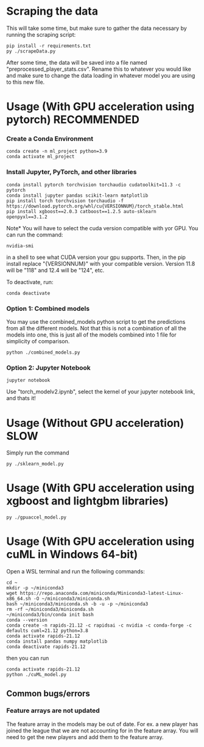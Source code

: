 # Scraping the data

This will take some time, but make sure to gather the data necessary by running the scraping script:

```shell
pip install -r requirements.txt
py ./scrapeData.py
```

After some time, the data will be saved into a file named "preprocessed_player_stats.csv". Rename this to whatever
you would like and make sure to change the data loading in whatever model you are using to this new file.

# Usage (With GPU acceleration using pytorch) RECOMMENDED

### Create a Conda Environment

```shell
conda create -n ml_project python=3.9
conda activate ml_project
```

### Install Jupyter, PyTorch, and other libraries

```shell
conda install pytorch torchvision torchaudio cudatoolkit=11.3 -c pytorch
conda install jupyter pandas scikit-learn matplotlib
pip install torch torchvision torchaudio -f https://download.pytorch.org/whl/cu{VERSIONNUM}/torch_stable.html
pip install xgboost==2.0.3 catboost==1.2.5 auto-sklearn openpyxl==3.1.2
```

Note\* You will have to select the cuda version compatible with yor GPU. You can run the command:

```shell
nvidia-smi
```

in a shell to see what CUDA version your gpu supports. Then, in the pip install replace "{VERSIONNUM}" with your compatible version.
Version 11.8 will be "118" and 12.4 will be "124", etc.

To deactivate, run:

```shell
conda deactivate
```

### Option 1: Combined models

You may use the combined_models python script to get the predictions from all the different models. Not that
this is not a combination of all the models into one, this is just all of the models combined into 1 file for
simplicity of comparison.

```shell
python ./combined_models.py
```

### Option 2: Jupyter Notebook

```shell
jupyter notebook
```

Use "torch_modelv2.ipynb", select the kernel of your jupyter notebook link, and thats it!

# Usage (Without GPU acceleration) SLOW

Simply run the command

```shell
py ./sklearn_model.py
```

# Usage (With GPU acceleration using xgboost and lightgbm libraries)

```shell
py ./gpuaccel_model.py
```

# Usage (With GPU acceleration using cuML in Windows 64-bit)

Open a WSL terminal and run the following commands:

```shell
cd ~
mkdir -p ~/miniconda3
wget https://repo.anaconda.com/miniconda/Miniconda3-latest-Linux-x86_64.sh -O ~/miniconda3/miniconda.sh
bash ~/miniconda3/miniconda.sh -b -u -p ~/miniconda3
rm -rf ~/miniconda3/miniconda.sh
~/miniconda3/bin/conda init bash
conda --version
conda create -n rapids-21.12 -c rapidsai -c nvidia -c conda-forge -c defaults cuml=21.12 python=3.8
conda activate rapids-21.12
conda install pandas numpy matplotlib
conda deactivate rapids-21.12
```

then you can run

```shell
conda activate rapids-21.12
python ./cuML_model.py
```

## Common bugs/errors

### Feature arrays are not updated

The feature array in the models may be out of date. For ex. a new player has joined the league that we
are not accounting for in the feature array. You will need to get the new players and add them to the feature array.
